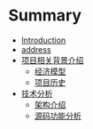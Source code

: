 # Summary

* [Introduction](README.md)
* [address](addressbook.md)
* [项目相关背景介绍](addressbook.md)
  * [经济模型](经济模型.md)
  * [项目历史](addressbook.md)
* [技术分析]()
  * [架构介绍]()
  * [源码功能分析]()

